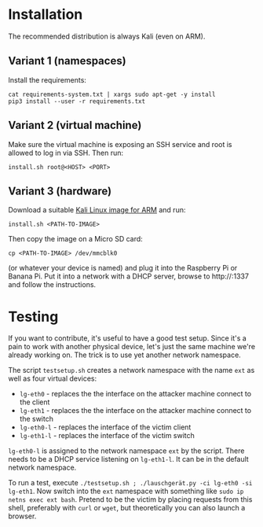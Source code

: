 
Installation
============

The recommended distribution is always Kali (even on ARM).

Variant 1 (namespaces)
----------------------

Install the requirements:

    cat requirements-system.txt | xargs sudo apt-get -y install
    pip3 install --user -r requirements.txt

Variant 2 (virtual machine)
---------------------------

Make sure the virtual machine is exposing an SSH service and root is allowed
to log in via SSH. Then run:

    install.sh root@<HOST> <PORT>

Variant 3 (hardware)
--------------------

Download a suitable [Kali Linux image for
ARM](https://www.offensive-security.com/kali-linux-arm-images/) and run:

    install.sh <PATH-TO-IMAGE>

Then copy the image on a Micro SD card:

    cp <PATH-TO-IMAGE> /dev/mmcblk0

(or whatever your device is named) and plug it into the Raspberry Pi or
Banana Pi. Put it into a network with a DHCP server, browse to
http://<IP>:1337 and follow the instructions.


Testing
=======

If you want to contribute, it's useful to have a good test setup. Since it's
a pain to work with another physical device, let's just the same machine
we're already working on. The trick is to use yet another network namespace.

The script `testsetup.sh` creates a network namespace with the name `ext` as
well as four virtual devices:

* `lg-eth0` - replaces the the interface on the attacker machine connect
  to the client
* `lg-eth1` - replaces the the interface on the attacker machine connect
  to the switch
* `lg-eth0-l` - replaces the interface of the victim client
* `lg-eth1-l` - replaces the interface of the victim switch

`lg-eth0-l` is assigned to the network namespace `ext` by the script. There
needs to be a DHCP service listening on `lg-eth1-l`. It can be in the
default network namespace.

To run a test, execute `./testsetup.sh ; ./lauschgerät.py -ci lg-eth0 -si
lg-eth1`. Now switch into the `ext` namespace with something like `sudo ip
netns exec ext bash`. Pretend to be the victim by placing requests from this
shell, preferably with `curl` or `wget`, but theoretically you can also
launch a browser.
